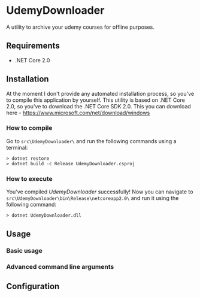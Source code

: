 # UdemyDownloader
A utility to archive your udemy courses for offline purposes.

## Requirements

- .NET Core 2.0

## Installation

At the moment I don't provide any automated installation process, so you've to compile this application by yourself.
This utility is based on .NET Core 2.0, so you've to download the .NET Core SDK 2.0. This you can download here - https://www.microsoft.com/net/download/windows 

### How to compile

Go to `src\UdemyDownloader\` and run the following commands using a terminal:
```
> dotnet restore
> dotnet build -c Release UdemyDownloader.csproj
 ```
 
### How to execute
You've compiled *UdemyDownloader* successfully! Now you can navigate to `src\UdemyDownloader\bin\Release\netcoreapp2.0\` and run it using the following command:
```
> dotnet UdemyDownloader.dll
```
 
 
## Usage

### Basic usage

### Advanced command line arguments

## Configuration
